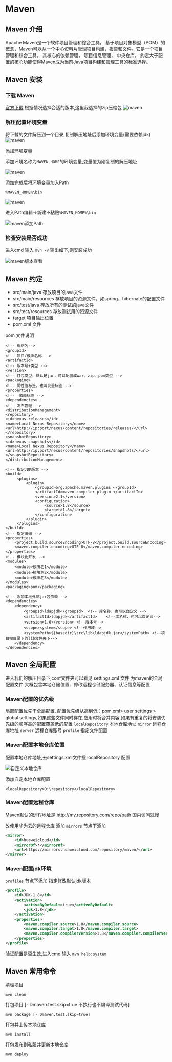 # Maven

## Maven 介绍

Apache Maven是一个软件项目管理和综合工具。
基于项目对象模型（POM）的概念，Maven可以从一个中心资料片管理项目构建，报告和文件。它是一个项目管理和综合工具， 其核心的依赖管理， 项目信息管理， 中央仓库， 约定大于配置的核心功能使得Maven成为当前Java项目构建和管理工具的标准选择。


## Maven 安装

### 下载 Maven
[官方下载](http://maven.apache.org/download.cgi)
根据情况选择合适的版本,这里我选择的zip压缩包
![maven](资料/maven下载.png)

### 解压配置环境变量
将下载的文件解压到一个目录,复制解压地址后添加环境变量(需要依赖jdk)
![maven](资料/Maven解压目录.png)

添加环境变量

添加环境名称为`MAVEN_HOME`的环境变量,变量值为刚复制的解压地址

![maven](资料/maven环境变量.png)

添加完成后将环境变量加入Path 

```
%MAVEN_HOME%\bin
```
![maven](资料/mave添加path.png)

进入Path编辑->新建->粘贴`%MAVEN_HOME%\bin`

![maven添加Path](资料/maven添加path2.png)

### 检查安装是否成功
进入cmd 输入 `mvn -v` 输出如下,则安装成功

![maven版本查看](资料/maven版本查看.png)

## Maven 约定
- src/main/java        存放项目的java文件
- src/main/resources   存放项目的资源文件，如spring，hibernate的配置文件
- src/test/java        存放所有的测试的java文件
- src/test/resources   存放测试用的资源文件
- target               项目输出位置
- pom.xml              文件

pom 文件说明
```
<!-- 组织名-->
<groupId>
<!-- 项目/模块名称 -->
<artifactId>
<!-- 版本号+类型 -->
<version>
<!-- 打包类型，默认是jar，可以配置成war、zip、pom类型 -->
<packaging>
<!-- 属性值标签，也叫变量标签 -->
<properties>
<!--  依赖标签 -->
<dependencies> 
<!-- 发布管理 -->
<distributionManagement> 
<repository>
<id>nexus-releases</id>
<name>Local Nexus Repository</name>
<url>http://ip:port/nexus/content/repositories/releases/</url>
</repository>
<snapshotRepository>
<id>nexus-snapshots</id>
<name>Local Nexus Repository</name>
<url>http://ip:port/nexus/content/repositories/snapshots/</url>
</snapshotRepository>
</distributionManagement>

<!-- 指定JDK版本 -->
<build>
     <plugins>
         <plugin>
             <groupId>org.apache.maven.plugins </groupId>
             <artifactId>maven-compiler-plugin </artifactId>
             <version>2.1</version>
             <configuration>
                 <source>1.8</source>
                 <target>1.8</target>
             </configuration>
         </plugin>
     </plugins>
</build>
<!-- 指定编码 -->
<properties>
    <project.build.sourceEncoding>UTF-8</project.build.sourceEncoding>
    <maven.compiler.encoding>UTF-8</maven.compiler.encoding>
</properties>
<!-- 模块化开发 -->
<modules>
    <module>模块名1</module>
    <module>模块名2</module>
    <module>模块名3</module>
</modules>
<packaging>pom</packaging>

<!-- 添加本地外部jar包依赖 -->
<dependencies>
    <dependency>
        <groupId>ldapjdk</groupId>  <!-- 库名称，也可以自定义 -->
        <artifactId>ldapjdk</artifactId>    <!--库名称，也可以自定义-->
        <version>1.0</version> <!--版本号-->
        <scope>system</scope> <!--作用域-->
        <systemPath>${basedir}\src\lib\ldapjdk.jar</systemPath> <!--项目根目录下的lib文件夹下-->
    </dependency> 
</dependencies>

```


## Maven 全局配置
进入我们的解压目录下,conf文件夹可以看见
settings.xml 文件 为maven的全局配置文件,大概包含本地仓储位置、修改远程仓储服务器、认证信息等配置

### Maven配置的优先级
局部配置优先于全局配置, 配置优先级从高到低：pom.xml> user settings > global settings,如果这些文件同时存在,应用时将合并内容,如果有重复的将安装优先级的顺序高的配置覆盖低的配置
`localRepository` 本地仓库地址
`mirror` 远程仓库地址
`server` 远程仓库账号
`profile` 指定文件配置

### Maven配置本地仓库位置
配置本地仓库地址,去settings.xml文件搜 localRepository 配置

![自定义本地仓库](资料/maven自定义本地仓库地址.png)

添加自定本地仓库配置
```
<localRepository>D:\repository</localRepository>
```

### Maven配置远程仓库
Maven默认的远程地址是  http://my.repository.com/repo/path 国内访问过慢

改使用华为云的远程仓库 添加
`mirrors` 节点下添加
```xml
<mirror>
    <id>huaweicloud</id>
    <mirrorOf>*</mirrorOf>
    <url>https://mirrors.huaweicloud.com/repository/maven/</url>
</mirror>
```

### Maven配置jdk环境
`profiles` 节点下添加 指定修改默认jdk版本
```xml
<profile>     
    <id>JDK-1.8</id>       
    <activation>       
        <activeByDefault>true</activeByDefault>       
        <jdk>1.8</jdk>       
    </activation>       
    <properties>       
        <maven.compiler.source>1.8</maven.compiler.source>       
        <maven.compiler.target>1.8</maven.compiler.target>       
        <maven.compiler.compilerVersion>1.8</maven.compiler.compilerVersion>       
    </properties>       
</profile>
```

验证配置是否生效,进入cmd 输入 `mvn help:system`


## Maven 常用命令
清理项目
```
mvn clean
```
打包项目  [- Dmaven.test.skip=true 不执行也不编译测试代码] 
```
mvn package [- Dmaven.test.skip=true]
```
打包并上传本地仓库
```
mvn install
```
打包发布到私服并更新本地仓库
```
mvn deploy
```